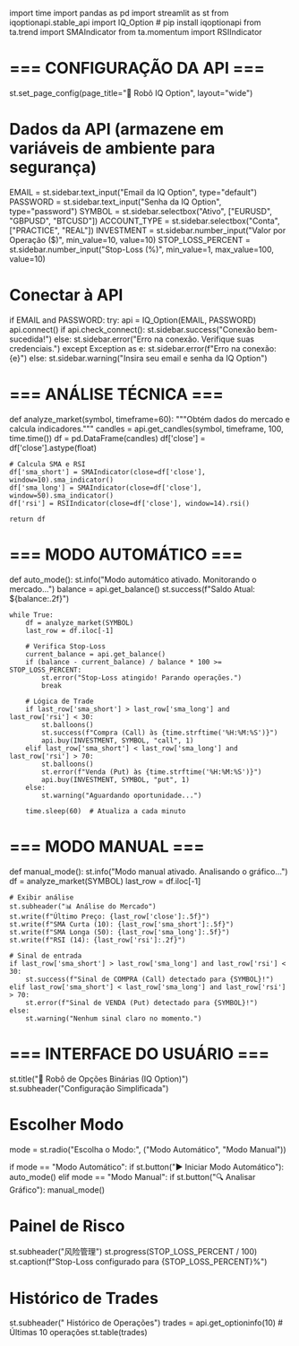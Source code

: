 import time
import pandas as pd
import streamlit as st
from iqoptionapi.stable_api import IQ_Option  # pip install iqoptionapi
from ta.trend import SMAIndicator
from ta.momentum import RSIIndicator

# === CONFIGURAÇÃO DA API ===
st.set_page_config(page_title="🤖 Robô IQ Option", layout="wide")

# Dados da API (armazene em variáveis de ambiente para segurança)
EMAIL = st.sidebar.text_input("Email da IQ Option", type="default")
PASSWORD = st.sidebar.text_input("Senha da IQ Option", type="password")
SYMBOL = st.sidebar.selectbox("Ativo", ["EURUSD", "GBPUSD", "BTCUSD"])
ACCOUNT_TYPE = st.sidebar.selectbox("Conta", ["PRACTICE", "REAL"])
INVESTMENT = st.sidebar.number_input("Valor por Operação ($)", min_value=10, value=10)
STOP_LOSS_PERCENT = st.sidebar.number_input("Stop-Loss (%)", min_value=1, max_value=100, value=10)

# Conectar à API
if EMAIL and PASSWORD:
    try:
        api = IQ_Option(EMAIL, PASSWORD)
        api.connect()
        if api.check_connect():
            st.sidebar.success("Conexão bem-sucedida!")
        else:
            st.sidebar.error("Erro na conexão. Verifique suas credenciais.")
    except Exception as e:
        st.sidebar.error(f"Erro na conexão: {e}")
else:
    st.sidebar.warning("Insira seu email e senha da IQ Option")

# === ANÁLISE TÉCNICA ===
def analyze_market(symbol, timeframe=60):
    """Obtém dados do mercado e calcula indicadores."""
    candles = api.get_candles(symbol, timeframe, 100, time.time())
    df = pd.DataFrame(candles)
    df['close'] = df['close'].astype(float)
    
    # Calcula SMA e RSI
    df['sma_short'] = SMAIndicator(close=df['close'], window=10).sma_indicator()
    df['sma_long'] = SMAIndicator(close=df['close'], window=50).sma_indicator()
    df['rsi'] = RSIIndicator(close=df['close'], window=14).rsi()
    
    return df

# === MODO AUTOMÁTICO ===
def auto_mode():
    st.info("Modo automático ativado. Monitorando o mercado...")
    balance = api.get_balance()
    st.success(f"Saldo Atual: ${balance:.2f}")
    
    while True:
        df = analyze_market(SYMBOL)
        last_row = df.iloc[-1]
        
        # Verifica Stop-Loss
        current_balance = api.get_balance()
        if (balance - current_balance) / balance * 100 >= STOP_LOSS_PERCENT:
            st.error("Stop-Loss atingido! Parando operações.")
            break
        
        # Lógica de Trade
        if last_row['sma_short'] > last_row['sma_long'] and last_row['rsi'] < 30:
            st.balloons()
            st.success(f"Compra (Call) às {time.strftime('%H:%M:%S')}")
            api.buy(INVESTMENT, SYMBOL, "call", 1)
        elif last_row['sma_short'] < last_row['sma_long'] and last_row['rsi'] > 70:
            st.balloons()
            st.error(f"Venda (Put) às {time.strftime('%H:%M:%S')}")
            api.buy(INVESTMENT, SYMBOL, "put", 1)
        else:
            st.warning("Aguardando oportunidade...")
        
        time.sleep(60)  # Atualiza a cada minuto

# === MODO MANUAL ===
def manual_mode():
    st.info("Modo manual ativado. Analisando o gráfico...")
    df = analyze_market(SYMBOL)
    last_row = df.iloc[-1]
    
    # Exibir análise
    st.subheader("📊 Análise do Mercado")
    st.write(f"Último Preço: {last_row['close']:.5f}")
    st.write(f"SMA Curta (10): {last_row['sma_short']:.5f}")
    st.write(f"SMA Longa (50): {last_row['sma_long']:.5f}")
    st.write(f"RSI (14): {last_row['rsi']:.2f}")
    
    # Sinal de entrada
    if last_row['sma_short'] > last_row['sma_long'] and last_row['rsi'] < 30:
        st.success(f"Sinal de COMPRA (Call) detectado para {SYMBOL}!")
    elif last_row['sma_short'] < last_row['sma_long'] and last_row['rsi'] > 70:
        st.error(f"Sinal de VENDA (Put) detectado para {SYMBOL}!")
    else:
        st.warning("Nenhum sinal claro no momento.")

# === INTERFACE DO USUÁRIO ===
st.title("🚀 Robô de Opções Binárias (IQ Option)")
st.subheader("Configuração Simplificada")

# Escolher Modo
mode = st.radio("Escolha o Modo:", ("Modo Automático", "Modo Manual"))

if mode == "Modo Automático":
    if st.button("▶️ Iniciar Modo Automático"):
        auto_mode()
elif mode == "Modo Manual":
    if st.button("🔍 Analisar Gráfico"):
        manual_mode()

# Painel de Risco
st.subheader("风险管理")
st.progress(STOP_LOSS_PERCENT / 100)
st.caption(f"Stop-Loss configurado para {STOP_LOSS_PERCENT}%")

# Histórico de Trades
st.subheader(" Histórico de Operações")
trades = api.get_optioninfo(10)  # Últimas 10 operações
st.table(trades)

